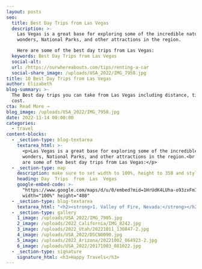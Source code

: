 ```yaml
---
layout: posts
seo:
  title: Best Day Trips from Las Vegas
  description: >-
    Las Vegas is a great base for exploring some of the incredible natural
    wonders, National Parks, and other attractions in the region.

    Here are some of the best day trips from Las Vegas:
  keywords: Best Day Trips from Las Vegas
  social-alt:
  url: /https://ourwhereabouts.com/tips/renting-a-car
  social-share_image: /uploads/USA_2022/IMG_7958.jpg
title: 10 Best Day Trips from Las Vegas
author: Elizabeth
blog-summary: >-
  The Best day trips you can take from Las Vegas including distance, time and
  cost.
cta: Read More →
blog_image: /uploads/USA_2022/IMG_7958.jpg
date: 2022-11-14 00:00:00
categories:
  - travel
content-blocks:
  - _section-type: blog-textarea
    textarea_html: >-
      <p>Las Vegas is a great base for exploring some of the incredible natural
      wonders, National Parks, and other attractions in the region.<br />Here
      are some of the best day trips from Las Vegas:</p>
  - _section-type: map
    description: make sure to set width to 100%, height to 350 and style to border 2
    heading: Day  Trips  from  Las  Vegas
    google-embed-code: >-
      "https://www.google.com/maps/d/u/0/embed?mid=1HrUdK4LUha-o93zxFmIpgLhNwh_CU9E&ehbc=2E312F"
      width="100%" height="480"
  - _section-type: blog-textarea
    textarea_html: "<h2><strong>1. Valley of Fire, Nevada:</strong></h2><p>Did you know that the Valley of Fire is Nevada’s oldest and largest state park?<br />It's filled with red rock formations made from Aztec sandstone and contains ancient, petrified trees and petroglyphs dating back more than 2,000 years. The stunning red sandstone rock formations illuminate the valley, especially at sunset, making it look appear as though it’s on fire.</p><p><strong>•Distance: </strong>45.8 miles (73.7 km) | 45min<br /><strong>•Price: </strong>$15 per vehicle</p><p>\_</p><h2><strong>2. Red Rock Cayon, Nevada:</strong></h2><p>Red Rock Canyon is a stunning natural conservation area located in the Mojave Desert. It is known for its striking red sandstone rock formations, unique geology, and diverse desert wildlife.</p><p><strong>•Distance: </strong>16.2 miles (26 km) | 17min<br /><strong>•Price: </strong>$15 per vehicle</p><p>\_</p><h2><strong>3. Death Valley National Park, California:&nbsp;</strong></h2><p>Death Valley is a unique and rugged desert landscape located in eastern California. It is the lowest, driest, and hottest place in North America, with vast expanses of salt flats, sand dunes, and rugged canyons, each with its own unique geological features and breathtaking views.</p><p><strong>•Distance: </strong>130 miles (209.2 km) | 2 hours.<br /><strong>•Price: </strong>$30 per vehicle</p><p>\_</p><h2><strong>4. Zion National Park, Utah:</strong></h2><p>Zion National Park is a stunning natural wonder located in the state of Utah. It has dramatic sandstone cliffs, narrow slot canyons, and diverse wildlife. The park is also home to the Virgin River, which runs through the center of the park and has carved out deep canyons over millions of years.</p><p><strong>•Distance: </strong>159.6 miles (256.8 km) | 2.5 hours.<br /><strong>•Price: </strong>$35 per vehicle.</p><p>\_</p><h2><strong>5. Bryce Canyon National Park, Utah:&nbsp;</strong></h2><p>Bryce Canyon National Park is a breathtaking natural wonder located in southwestern Utah. It is renowned for its unique geological formations known as hoodoos, which are tall, thin spires of rock that rise from the canyon floor.</p><p><strong>•Distance: </strong>261.6 miles (421 km) | 4 hours.<br /><strong>•Price: </strong>$35 per vehicle.</p><p>\_</p><h2><strong>6. Grand Canyon National Park, Arizona:</strong></h2><p>Grand Canyon National Park is a magnificent natural wonder located in the state of Arizona. It is known for its awe-inspiring, immense, and colorful canyon carved by the Colorado River over millions of years. The park encompasses over 1.2 million acres of stunning landscapes, diverse ecosystems, and remarkable geological features.</p><p><strong>•Distance: </strong>129 miles (207.6 km) | 2h 15min.<br /><strong>•Price: </strong>$49 per vehicle.</p><p>\_</p><h2><strong>7. Hoover Dam, Nevada &amp; Arizona:&nbsp;</strong></h2><p>Hoover Dam is an iconic engineering marvel located on the border of Arizona and Nevada. It spans the Colorado River, creating Lake Mead, the largest reservoir in the United States. Built during the Great Depression era, Hoover Dam is a testament to human ingenuity and stands as a symbol of American engineering prowess.</p><p><strong>•Distance: </strong>37 miles (59.5 km) | 45min<br /><strong>•Price: </strong>Free, but tours are extra.</p><p>\_</p><h2><strong>8. Antelope Canyon + Horseshoe Bend, Arizona:</strong></h2><p>Located in Page, Arizona, you'll find two beautiful spots in the southwest.<br />Horseshoe Bend is a breathtaking natural landmark located near Page. The name \"Horseshoe Bend\" comes from the meander's distinctive shape, which resembles a horseshoe's curve. The overlook offers a stunning panoramic view of the bend, with the emerald green waters of the Colorado River winding gracefully around the towering red sandstone cliffs. The overlook is about a 1,000’ drop, looking down onto the Colorado River.<br />Antelope Canyon is a world-renowned slot canyon located in the Navajo Nation near Page, Arizona, USA. It is divided into two sections: Upper Antelope Canyon (also known as \"The Crack\" or \"The Corkscrew\") and Lower Antelope Canyon (also known as \"The Crack\" or \"The Spiral\").</p><p><strong>•Distance: </strong>179 miles (288 km) | 4.5 hours.<br /><strong>•Price:</strong> Antelope Canyon $78-$40 | Horseshoe Bend: $10 per vehicle.</p><p>\_</p><h2><strong>9. Seven Magic Mountains, Nevada:</strong></h2><p>Seven Magic Mountains is a captivating and colorful art installation located in the desert near Las Vegas. Created by renowned Swiss artist Ugo Rondinone, the installation consists of seven towering stacks of painted boulders, each reaching up to 30 feet (9 meters) in height.</p><p><strong>•Distance:</strong> 25 miles (40.2 km) | 35mins.<br /><strong>•Price:</strong> Free.</p><p>\_</p><h2><strong>10.&nbsp; Lake Mead, Nevada &amp; Arizona:</strong></h2><p>Lake Mead is a vast reservoir located on the Colorado River in the southwestern United States. It is situated along the border of Nevada and Arizona and is one of the largest man-made lakes in the country.&nbsp;</p><p><strong>•Distance: </strong>32 miles (51.4 km) | 40mins<br /><strong>•Price: </strong>$25 per vehicle</p>"
  - _section-type: gallery
    1_image: /uploads/USA_2022/IMG_7905.jpg
    2_image: /uploads/2022_California/IMG_8242.jpg
    3_image: /uploads/2022_Utah/20221011_130847-2.jpg
    4_image: /uploads/USA_2022/DSCN0090.jpg
    5_image: /uploads/2022_Arizona/20221002_064923-2.jpg
    6_image: /uploads/USA_2022/20171003_081022.jpg
  - _section-type: signature
    signature_html: <h3>Happy Travels</h3>
---
```

